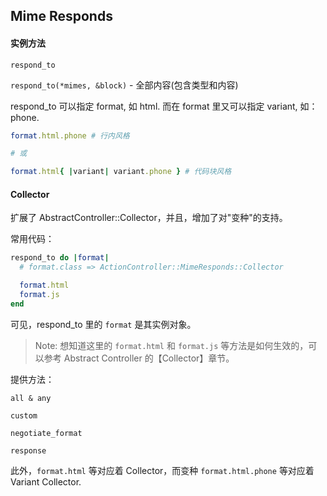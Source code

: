 ## Mime Responds

#### 实例方法

```
respond_to
```

`respond_to(*mimes, &block)` - 全部内容(包含类型和内容)

respond_to 可以指定 format, 如 html. 而在 format 里又可以指定 variant, 如：phone.

```ruby
format.html.phone # 行内风格

# 或

format.html{ |variant| variant.phone } # 代码块风格
```

#### Collector

扩展了 AbstractController::Collector，并且，增加了对"变种"的支持。

常用代码：

```ruby
respond_to do |format|
  # format.class => ActionController::MimeResponds::Collector

  format.html
  format.js
end
```

可见，respond_to 里的 `format` 是其实例对象。

> Note: 想知道这里的 `format.html` 和 `format.js` 等方法是如何生效的，可以参考 Abstract Controller 的【Collector】章节。

提供方法：

```
all & any

custom

negotiate_format

response
```

此外，`format.html` 等对应着 Collector，而变种 `format.html.phone` 等对应着 Variant Collector.
